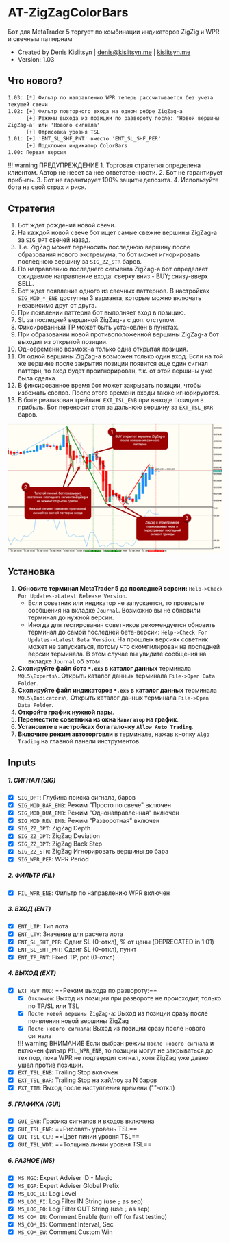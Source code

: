 # AT-ZigZagColorBars
Бот для MetaTrader 5 торгует по комбинации индикаторов ZigZig и WPR и свечным паттернам

* Created by Denis Kislitsyn | denis@kislitsyn.me | [kislitsyn.me](https://kislitsyn.me/personal/algo)
* Version: 1.03

## Что нового?
```
1.03: [*] Фильтр по направлению WPR теперь рассчитывается без учета текущей свечи
1.02: [+] Фильтр повторного входа на одном ребре ZigZag-a
      [+] Режимы выхода из позиции по развороту после: 'Новой вершины ZigZag-a' или 'Нового сигнала'
      [+] Отрисовка уровня TSL
1.01: [+] 'ENT_SL_SHF_PNT' вместо 'ENT_SL_SHF_PER'
      [+] Подключен индикатор ColorBars
1.00: Первая версия
```

!!! warning ПРЕДУПРЕЖДЕНИЕ
    1. Торговая стратегия определена клиентом. Автор не несет за нее ответственности.
    2. Бот не гарантирует прибыль.
    3. Бот не гарантирует 100% защиты депозита.
    4. Используйте бота на свой страх и риск.

## Стратегия

1. Бот ждет рождения новой свечи.
2. На каждой новой свече бот ищет самые свежие вершины ZigZag-а за `SIG_DPT` свечей назад.
3. Т.е. ZigZag может переносить последнюю вершину после образования нового экстремума, то бот может игнорировать последнюю вершину за `SIG_ZZ_STR` баров.
4. По направлению последнего сегмента ZigZag-а бот определяет ожидаемое направление входа: сверху вниз - BUY; снизу-вверх SELL.
5. Бот ждет появление одного из свечных паттернов. В настройках `SIG_MOD_*_ENB` доступны 3 варианта, которые можно включать независимо друг от друга.
6. При появлении паттерна бот выполняет вход в позицию.
7. SL за последней вершиной ZigZag-а с доп. отступом.
8. Фиксированный TP может быть установлен в пунктах. 
9. При образовании новой противоположенной вершины ZigZag-а бот выходит из открытой позиции.
10. Одновременно возможна только одна открытая позиция.
11. От одной вершины ZigZag-а возможен только один вход. Если на той же вершине после закрытия позиции появится еще один сигнал паттерн, то вход будет проигнорирован, т.к. от этой вершины уже была сделка.
12. В фиксированное время бот может закрывать позиции, чтобы избежать свопов. После этого времени входы также игнорируются.
13. В боте реализован трейлинг `EXT_TSL_ENB` при выходе позиции в прибыль. Бот переносит стоп за дальнюю вершину за `EXT_TSL_BAR` баров.

![Layout](img/UM001.%20Layout.png)

## Установка

1. **Обновите терминал MetaTrader 5 до последней версии:** `Help->Check For Updates->Latest Release Version`. 
    - Если советник или индикатор не запускается, то проверьте сообщения на вкладке `Journal`. Возможно вы не обновили терминал до нужной версии.
    - Иногда для тестирования советников рекомендуется обновить терминал до самой последней бета-версии: `Help->Check For Updates->Latest Beta Version`. На прошлых версиях советник может не запускаться, потому что скомпилирован на последней версии терминала. В этом случае вы увидите сообщения на вкладке `Journal` об этом.
2. **Скопируйте файл бота `*.ex5` в каталог данных** терминала `MQL5\Experts\`. Открыть каталог данных терминала `File->Open Data Folder`.
3. **Скопируйте файл индикаторов `*.ex5` в каталог данных** терминала `MQL5\Indicators\`. Открыть каталог данных терминала `File->Open Data Folder`.
4. **Откройте график нужной пары**.
5. **Переместите советника из окна `Навигатор` на график**.
6. **Установите в настройках бота галочку `Allow Auto Trading`**.
7. **Включите режим автоторговли** в терминале, нажав кнопку `Algo Trading` на главной панели инструментов.

## Inputs

##### 1. СИГНАЛ (SIG)
- [x] `SIG_DPT`: Глубина поиска сигнала, баров
- [x] `SIG_MOD_BAR_ENB`: Режим "Просто по свече" включен
- [x] `SIG_MOD_DUA_ENB`: Режим "Однонаправленная" включен
- [x] `SIG_MOD_REV_ENB`: Режим "Разворотная" включен
- [x] `SIG_ZZ_DPT`: ZigZag Depth
- [x] `SIG_ZZ_DPT`: ZigZag Deviation
- [x] `SIG_ZZ_DPT`: ZigZag Back Step
- [x] `SIG_ZZ_STR`: ZigZag Игнорировать вершины до бара
- [x] `SIG_WPR_PER`: WPR Period

##### 2. ФИЛЬТР (FIL)
- [x] `FIL_WPR_ENB`: Фильтр по направлению WPR включен

##### 3. ВХОД (ENT)
- [x] `ENT_LTP`: Тип лота
- [x] `ENT_LTV`: Значение для расчета лота
- [x] `ENT_SL_SHT_PER`: Сдвиг SL (0-откл), % от цены (DEPRECATED in 1.01)
- [x] `ENT_SL_SHT_PNT`: Сдвиг SL (0-откл), пункт
- [x] `ENT_TP_PNT`: Fixed TP, pnt (0-откл)

##### 4. ВЫХОД (EXT)
- [x] `EXT_REV_MOD`: ==Режим выхода по развороту:==
    - [x] `Отключен`: Выход из позиции при развороте не происходит, только по TP/SL или TSL
    - [x] `После новой вершины ZigZag-a`: Выход из позиции сразу после появления новой вершины ZigZag
    - [x] `После нового сигнала`: Выход из позиции сразу после нового сигнала

    !!! warning ВНИМАНИЕ
        Если выбран режим `После нового сигнала` и включен фильтр `FIL_WPR_ENB`, то позиции могут не закрываться до тех пор, пока WPR не подтвердит сигнал, хотя ZigZag уже давно ушел против позиции.
- [x] `EXT_TSL_ENB`: Trailing Stop включен
- [x] `EXT_TSL_BAR`: Trailing Stop на хай/лоу за N баров
- [x] `EXT_TIM`: Выход после наступления времени (""-откл)

##### 5. ГРАФИКА (GUI)
- [x] `GUI_ENB`: Графика сигналов и входов включена
- [x] `GUI_TSL_ENB`: ==Рисовать уровень TSL==
- [x] `GUI_TSL_CLR`: ==Цвет линии уровня TSL==
- [x] `GUI_TSL_WDT`: ==Толщина линии уровня TSL==

##### 6. РАЗНОЕ (MS)
- [x] `MS_MGC`: Expert Adviser ID - Magic
- [x] `MS_EGP`: Expert Adviser Global Prefix
- [x] `MS_LOG_LL`: Log Level
- [x] `MS_LOG_FI`: Log Filter IN String (use `;` as sep)
- [x] `MS_LOG_FO`: Log Filter OUT String (use `;` as sep)
- [x] `MS_COM_EN`: Comment Enable (turn off for fast testing)
- [x] `MS_COM_IS`: Comment Interval, Sec
- [x] `MS_COM_EW`: Comment Custom Win
